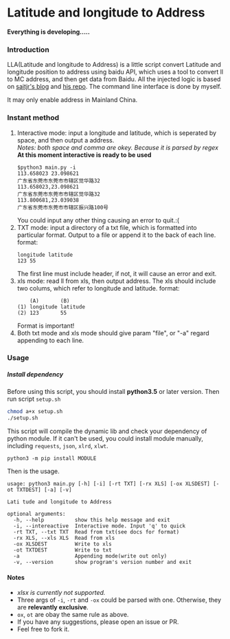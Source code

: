 # Latitude and longitude to Address
**Everything is developing.....**
### Introduction
LLA(Latitude and longitude to Address) is a little script convert Latitude and longitude position to address using baidu API, which uses a tool to convert ll to MC address, and then get data from Baidu. All the injected logic is based on [saitjr's blog](http://www.saitjr.com/uncategorized/baidu-location-picker-interface.html) and [his repo](https://github.com/saitjr/STConvertLL2MC). The command line interface is done by myself.

It may only enable address in Mainland China.

### Instant method
1. Interactive mode: input a longitude and latitude, which is seperated by space, and then output a address.  
	*Notes: both space and comma are okey. Because it is parsed by regex*
	**At this moment interactive is ready to be used**  
	```
	$python3 main.py -i
	113.658023 23.098621
	广东省东莞市东莞市市辖区觉华路32
	113.658023,23.098621
	广东省东莞市东莞市市辖区觉华路32
	113.800681,23.039038
	广东省东莞市东莞市市辖区振兴路100号
	```
	You could input any other thing causing an error to quit.:(
2. TXT mode: input a directory of a txt file, which is formatted into particular format. Output to a file or append it to the back of each line.
	format:
	```
	longitude latitude
	123 55
	```
	The first line must include header, if not, it will cause an error and exit.
3. xls mode: read ll from xls, then output address. The xls should include two colums, which refer to longitude and latitude.
	format:
	```
	    (A)   	  (B)
	(1) longitude latitude
	(2) 123       55
	```
	Format is important!
4. Both txt mode and xls mode should give param "file", or "-a" regard appending to each line.

### Usage

##### Install dependency
Before using this script, you should install **python3.5** or later version. Then run script `setup.sh`
```bash
chmod a+x setup.sh
./setup.sh
```
This script will compile the dynamic lib and check your dependency of python module. If it can't be used, you could install module manually, including `requests`, `json`, `xlrd`, `xlwt`.
```
python3 -m pip install MODULE
```

Then is the usage.
```
usage: python3 main.py [-h] [-i] [-rt TXT] [-rx XLS] [-ox XLSDEST] [-ot TXTDEST] [-a] [-v]

Lati tude and longitude to Address

optional arguments:
  -h, --help          show this help message and exit
  -i, --intereactive  Interactive mode. Input 'q' to quick
  -rt TXT, --txt TXT  Read from txt(see docs for format)
  -rx XLS, --xls XLS  Read from xls
  -ox XLSDEST         Write to xls
  -ot TXTDEST         Write to txt
  -a                  Appending mode(write out only)
  -v, --version       show program's version number and exit
```
#### Notes
 - *xlsx is currently not supported.*
 - Three args of `-i`, `-rt` and `-ox` could be parsed with one. Otherwise, they are **relevantly exclusive**.
 - `ox`, `ot` are obay the same rule as above.
 - If you have any suggestions, please open an issue or PR.
 - Feel free to fork it.